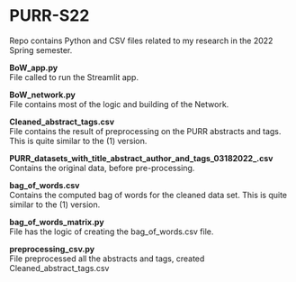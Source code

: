 # PURR-S22
Repo contains Python and CSV files related to my research in the 2022 Spring semester.

**BoW_app.py**<br/>
File called to run the Streamlit app.

**BoW_network.py**<br/>
File contains most of the logic and building of the Network.

**Cleaned_abstract_tags.csv**<br/>
File contains the result of preprocessing on the PURR abstracts and tags. This is quite similar to the (1) version.

**PURR_datasets_with_title_abstract_author_and_tags_03182022_.csv**<br/>
Contains the original data, before pre-processing.

**bag_of_words.csv**<br/>
Contains the computed bag of words for the cleaned data set. This is quite similar to the (1) version.

**bag_of_words_matrix.py**<br/>
File has the logic of creating the bag_of_words.csv file.

**preprocessing_csv.py**<br/>
File preprocessed all the abstracts and tags, created Cleaned_abstract_tags.csv
